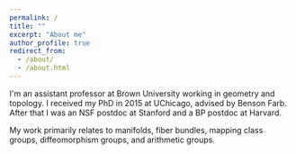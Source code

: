 ```yaml
---
permalink: /
title: ""
excerpt: "About me"
author_profile: true
redirect_from: 
  - /about/
  - /about.html
---
```


I'm an assistant professor at Brown University working in geometry and topology. I received my PhD in 2015 at UChicago, advised by Benson Farb. After that I was an NSF postdoc at Stanford and a BP postdoc at Harvard. 

My work primarily relates to manifolds, fiber bundles, mapping class groups, diffeomorphism groups, and arithmetic groups. 
